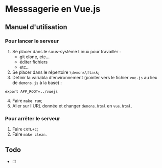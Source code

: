 # Messsagerie en Vue.js

## Manuel d'utilisation

### Pour lancer le serveur

1. Se placer dans le sous-système Linux pour travailler :
    - git clone, etc...
    - éditer fichiers
    - etc..
2. Se placer dans le répertoire `\demons\flask`;
3. Définir la variabla d'environnement (pointer vers le fichier `vue.js` au lieu de `demons.js` à la base) :
```
export APP_ROOT=../vuejs
```
4. Faire `make run`;
5. Aller sur l'URL donnée et changer `demons.html` en `vue.html`.

### Pour arrêter le serveur

1. Faire `CRTL+c`;
2. Faire `make clean`.


## Todo

- [ ]
